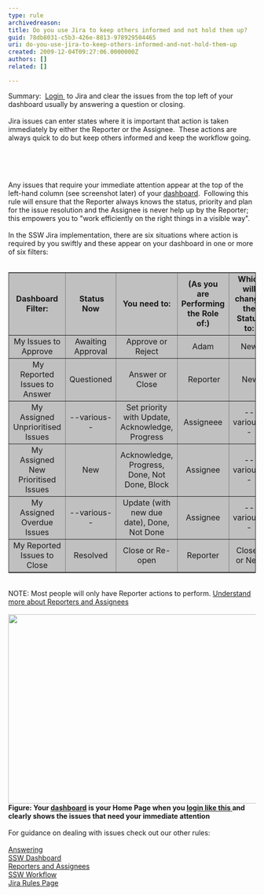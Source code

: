 ```yaml
---
type: rule
archivedreason: 
title: Do you use Jira to keep others informed and not hold them up?
guid: 78db8031-c5b3-426e-8813-978929504465
uri: do-you-use-jira-to-keep-others-informed-and-not-hold-them-up
created: 2009-12-04T09:27:06.0000000Z
authors: []
related: []

---
```



Summary&#58;&#160; <a shape="rect" href="http&#58;//jira.ssw.com.au/secure/Dashboard.jspa" class="ms-rteCustom-External" target="_blank">Login&#160;</a>&#160;to Jira and clear the issues from the top left of your dashboard usually by answering a question or closing.<br>
<br>
Jira issues can enter states where it is important that action is taken immediately by either the Reporter or the Assignee.&#160; These actions are always quick to do but keep others informed and keep the workflow going. 

<br><excerpt class='endintro'></excerpt><br>

  <br>
Any issues that require your immediate attention appear at the top of the left-hand column (see screenshot later) of your <a shape="rect" href="http&#58;//jira.ssw.com.au/secure/Dashboard.jspa" class="ms-rteCustom-External" target="_blank">dashboard</a>.&#160; Following this rule will ensure that the Reporter always knows the status, priority&#160;and plan for the issue resolution and the Assignee is never help up by the Reporter; this empowers you to &quot;work efficiently on the right things in a visible way&quot;.<br>
<br>
In the SSW Jira implementation, there are six situations where action is required by you swiftly and these&#160;appear on your dashboard in one&#160;or more of&#160;six filters&#58;<br>
&#160;
<table border="1" cellspacing="0" cellpadding="0">
    <tbody>
        <tr>
            <td align="center" valign="middle" bgcolor="#c0c0c0"><strong>Dashboard Filter&#58;</strong></td>
            <td align="center" valign="middle" bgcolor="#c0c0c0"><strong>&#160;Status Now</strong></td>
            <td align="center" valign="middle" bgcolor="#c0c0c0"><strong>You need to&#58;</strong></td>
            <td align="center" valign="middle" bgcolor="#c0c0c0"><strong>(As you are Performing the Role of&#58;) </strong></td>
            <td align="center" valign="middle" bgcolor="#c0c0c0"><strong>&#160;Which will change the Status to&#58;</strong></td>
        </tr>
        <tr>
            <td align="center" valign="middle" bgcolor="#c0c0c0">My Issues to Approve</td>
            <td align="center" valign="middle" bgcolor="#c0c0c0">Awaiting Approval</td>
            <td align="center" valign="middle" bgcolor="#c0c0c0">Approve or Reject</td>
            <td align="center" valign="middle" bgcolor="#c0c0c0">Adam</td>
            <td align="center" valign="middle" bgcolor="#c0c0c0">New</td>
        </tr>
        <tr>
            <td align="center" valign="middle" bgcolor="#c0c0c0">&#160;My Reported Issues to Answer</td>
            <td align="center" valign="middle" bgcolor="#c0c0c0">Questioned</td>
            <td align="center" valign="middle" bgcolor="#c0c0c0">&#160;Answer or Close</td>
            <td align="center" valign="middle" bgcolor="#c0c0c0">&#160;Reporter</td>
            <td align="center" valign="middle" bgcolor="#c0c0c0">&#160;New</td>
        </tr>
        <tr>
            <td align="center" valign="middle" bgcolor="#c0c0c0">My Assigned Unprioritised Issues</td>
            <td align="center" valign="middle" bgcolor="#c0c0c0">--various--</td>
            <td align="center" valign="middle" bgcolor="#c0c0c0">Set priority with Update, Acknowledge, Progress</td>
            <td align="center" valign="middle" bgcolor="#c0c0c0">Assigneee</td>
            <td align="center" valign="middle" bgcolor="#c0c0c0">--various--</td>
        </tr>
        <tr>
            <td align="center" valign="middle" bgcolor="#c0c0c0">My Assigned New Prioritised Issues</td>
            <td align="center" valign="middle" bgcolor="#c0c0c0">New</td>
            <td align="center" valign="middle" bgcolor="#c0c0c0">Acknowledge, Progress, Done, Not Done, Block</td>
            <td align="center" valign="middle" bgcolor="#c0c0c0">Assignee</td>
            <td align="center" valign="middle" bgcolor="#c0c0c0">--various--</td>
        </tr>
        <tr>
            <td align="center" valign="middle" bgcolor="#c0c0c0">My Assigned Overdue Issues</td>
            <td align="center" valign="middle" bgcolor="#c0c0c0">--various--</td>
            <td align="center" valign="middle" bgcolor="#c0c0c0">Update (with new due date), Done, Not Done</td>
            <td align="center" valign="middle" bgcolor="#c0c0c0">Assignee</td>
            <td align="center" valign="middle" bgcolor="#c0c0c0">--various--</td>
        </tr>
        <tr>
            <td align="center" valign="middle" bgcolor="#c0c0c0">My Reported Issues to Close</td>
            <td align="center" valign="middle" bgcolor="#c0c0c0">Resolved</td>
            <td align="center" valign="middle" bgcolor="#c0c0c0">Close or Re-open</td>
            <td align="center" valign="middle" bgcolor="#c0c0c0">Reporter</td>
            <td align="center" valign="middle" bgcolor="#c0c0c0">Closed or New</td>
        </tr>
    </tbody>
</table>
<br>
NOTE&#58; Most people will only have Reporter actions to perform. <a shape="rect" href="/Management/RulesToBetterJira/Pages/ReportesAndAssignees.aspx">Understand more about Reporters and Assignees</a> <br>
<br>
<img width="727" height="405" alt="" style="width&#58;703px;height&#58;385px;" src="/Management/RulesToBetterJira/PublishingImages/Urgent.png" /> <strong>Figure&#58; Your <a shape="rect" href="http&#58;//jira.ssw.com.au/secure/Dashboard.jspa" class="ms-rteCustom-External" target="_blank">dashboard</a> is your Home Page when you </strong><strong><a shape="rect" href="/Management/RulesToBetterJira/Pages/HowdoIsignintoJira.aspx"><strong>login like this </strong></a></strong><strong>and clearly shows the issues that need your immediate attention <br>
</strong><br>
For guidance on dealing with issues check out&#160;our other rules&#58;<br>
<br>
<a shape="rect" href="/Management/RulesToBetterJira/Pages/HowdoIansweraquestioninJira.aspx">Answering<br>
</a><a shape="rect" href="/Management/RulesToBetterJira/Pages/SystemDashboard.aspx">SSW Dashboard</a><br>
<a shape="rect" href="/Management/RulesToBetterJira/Pages/ReportesAndAssignees.aspx">Reporters and Assignees</a><br>
<a shape="rect" href="/Management/RulesToBetterJira/Pages/workflow.aspx">SSW Workflow</a><br>
<a shape="rect" href="/Management/RulesToBetterJira">Jira Rules Page</a> 



